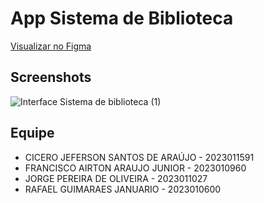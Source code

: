 # App Sistema de Biblioteca
<a href="https://www.figma.com/proto/ZkqJwrSPT11hg26zTv61Ma/Interface-Sistema-de-biblioteca?node-id=8-62&p=f&t=4jqX5hJbfqlvfGFj-1&scaling=scale-down&content-scaling=fixed&page-id=0%3A1&starting-point-node-id=8%3A62">
  Visualizar no Figma
</a>

## Screenshots
![Interface Sistema de biblioteca (1)](https://github.com/user-attachments/assets/dd821a26-85c0-457c-84e5-9591b4bc3c82)

## Equipe
<ul>
<li>CICERO JEFERSON SANTOS DE ARAÚJO - 2023011591</li>
<li>FRANCISCO AIRTON ARAUJO JUNIOR - 2023010960</li>
<li>JORGE PEREIRA DE OLIVEIRA - 2023011027</li>
<li>RAFAEL GUIMARAES JANUARIO - 2023010600</li>
</ul>
